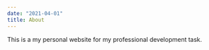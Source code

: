 ```yaml
---
date: "2021-04-01"
title: About
---
```


This is a my personal website for my professional development task. 

